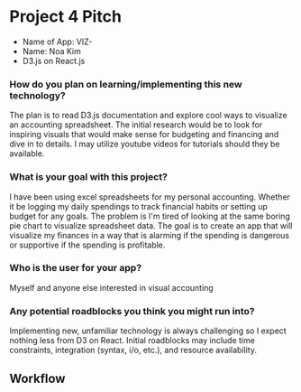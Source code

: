 # Project 4 Pitch
- Name of App: VIZ-
- Name: Noa Kim
- D3.js on React.js
### How do you plan on learning/implementing this new technology?
The plan is to read D3.js documentation and explore cool ways to visualize an accounting spreadsheet.  The initial research would be to look for inspiring visuals that would make sense for budgeting and financing and dive in to details.  I may utilize youtube videos for tutorials should they be available.
### What is your goal with this project?
I have been using excel spreadsheets for my personal accounting.  Whether it be logging my daily spendings to track financial habits or setting up budget for any goals.  The problem is I'm tired of looking at the same boring pie chart to visualize spreadsheet data.  The goal is to create an app that will visualize my finances in a way that is alarming if the spending is dangerous or supportive if the spending is profitable.
### Who is the user for your app?
Myself and anyone else interested in visual accounting
### Any potential roadblocks you think you might run into?
Implementing new, unfamiliar technology is always challenging so I expect nothing less from D3 on React.  Initial roadblocks may include time constraints, integration (syntax, i/o, etc.), and resource availability.
## Workflow